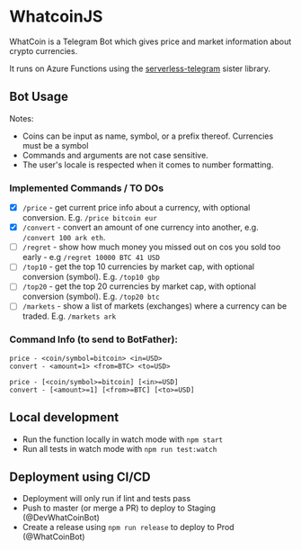 # WhatcoinJS

WhatCoin is a Telegram Bot which gives price and market information about crypto currencies.

It runs on Azure Functions using the [serverless-telegram](https://github.com/miridius/serverless-telegram) sister library.

## Bot Usage

Notes:

- Coins can be input as name, symbol, or a prefix thereof. Currencies must be a symbol
- Commands and arguments are not case sensitive.
- The user's locale is respected when it comes to number formatting.

### Implemented Commands / TO DOs

- [x] `/price` - get current price info about a currency, with optional conversion. E.g. `/price bitcoin eur`
- [x] `/convert` - convert an amount of one currency into another, e.g. `/convert 100 ark eth`.
- [ ] `/regret` - show how much money you missed out on cos you sold too early - e.g `/regret 10000 BTC 41 USD`
- [ ] `/top10` - get the top 10 currencies by market cap, with optional conversion (symbol). E.g. `/top10 gbp`
- [ ] `/top20` - get the top 20 currencies by market cap, with optional conversion (symbol). E.g. `/top20 btc`
- [ ] `/markets` - show a list of markets (exchanges) where a currency can be traded. E.g. `/markets ark`

### Command Info (to send to BotFather):

```
price - <coin/symbol=bitcoin> <in=USD>
convert - <amount=1> <from=BTC> <to=USD>

price - [<coin/symbol>=bitcoin] [<in>=USD]
convert - [<amount>=1] [<from>=BTC] [<to>=USD]
```

## Local development

- Run the function locally in watch mode with `npm start`
- Run all tests in watch mode with `npm run test:watch`

## Deployment using CI/CD

- Deployment will only run if lint and tests pass
- Push to master (or merge a PR) to deploy to Staging (@DevWhatCoinBot)
- Create a release using `npm run release` to deploy to Prod (@WhatCoinBot)

